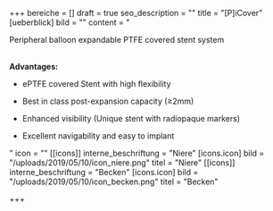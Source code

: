 +++
bereiche = []
draft = true
seo_description = ""
title = "[P]iCover"
[ueberblick]
bild = ""
content = "<p>Peripheral balloon expandable PTFE covered stent system</p><p></p><p><br><strong>Advantages:</strong></p><ul><li><p>ePTFE covered Stent with high flexibility</p></li><li><p>Best in class post-expansion capacity (≥2mm)</p></li><li><p>Enhanced visibility (Unique stent with radiopaque markers)</p></li><li><p>Excellent navigability and easy to implant</p></li></ul>"
icon = ""
[[icons]]
interne_beschriftung = "Niere"
[icons.icon]
bild = "/uploads/2019/05/10/icon_niere.png"
titel = "Niere"
[[icons]]
interne_beschriftung = "Becken"
[icons.icon]
bild = "/uploads/2019/05/10/icon_becken.png"
titel = "Becken"

+++
